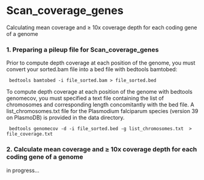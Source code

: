 # Scan_coverage_genes
Calculating mean coverage and &ge; 10x coverage depth for each coding gene of a genome

 <h3>1. Preparing a pileup file for Scan_coverage_genes</h3>
 <p>Prior to compute depth coverage at each position of the genome, you must convert your sorted.bam file into a bed file with bedtools bamtobed:</p>
 <p><code> bedtools bamtobed -i file_sorted.bam > file_sorted.bed</code></p>
 <p>To compute depth coverage at each position of the genome with bedtools genomecov, you must specified a text file containing the list of chromosomes and corresponding length concomitantly with the bed file. A list_chromosomes.txt file for the Plasmodium falciparum species (version 39 on PlasmoDB) is provided in the data directory.</p>
 <p><code> bedtools genomecov -d -i file_sorted.bed -g list_chromosomes.txt  > file_coverage.txt</code></p>
 <h3>2. Calculate mean coverage and &ge; 10x coverage depth for each coding gene of a genome</h3>
 in progress...
